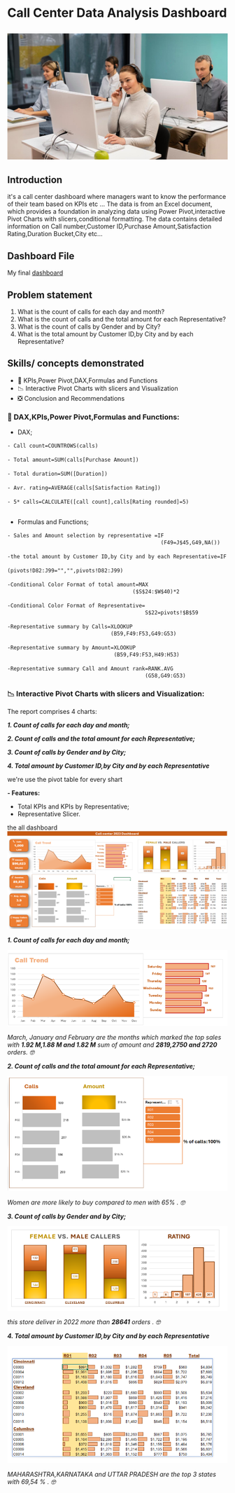 # Call Center Data Analysis Dashboard
![](call.png)
--

## Introduction
it's a call center dashboard where managers want to know the performance of their team based on KPIs etc ...
The data is from an Excel document, which provides a foundation in analyzing data using Power Pivot,interactive Pivot Charts with slicers,conditional formatting. The data contains detailed information on Call number,Customer ID,Purchase Amount,Satisfaction Rating,Duration Bucket,City etc...

## Dashboard File
My final [dashboard](https://github.com/Othmane-data/Call-Center-Data-Analysis-Report-by-Excel/blob/main/Call-Center-data-excel-portfolio-project.xlsx)

## Problem statement
1. What is the count of calls for each day and month?
2. What is the count of calls and the total amount for each Representative?
3. What is the count of calls by Gender and by City?
4. What is the total amount by Customer ID,by City and by each Representative?

## Skills/ concepts demonstrated
- 🧮 KPIs,Power Pivot,DAX,Formulas and Functions
- 📉 Interactive Pivot Charts with slicers and Visualization
- ❎ Conclusion and Recommendations


### 🧮 DAX,KPIs,Power Pivot,Formulas and Functions:

- DAX;
```
- Call count=COUNTROWS(calls)

- Total amount=SUM(calls[Purchase Amount])

- Total duration=SUM([Duration])

- Avr. rating=AVERAGE(calls[Satisfaction Rating])

- 5* calls=CALCULATE([call count],calls[Rating rounded]=5)
  
```
  
- Formulas and Functions;
```
- Sales and Amount selection by representative =IF
                                                 (F49=J$45,G49,NA())

-the total amount by Customer ID,by City and by each Representative=IF
                                             (pivots!D82:J99="","",pivots!D82:J99)

-Conditional Color Format of total amount=MAX
                                        ($S$24:$W$40)*2

-Conditional Color Format of Representative=
                                            S$22=pivots!$B$59

-Representative summary by Calls=XLOOKUP
                                 (B59,F49:F53,G49:G53)

-Representative summary by Amount=XLOOKUP
                                  (B59,F49:F53,H49:H53)

-Representative summary Call and Amount rank=RANK.AVG
                                            (G58,G49:G53)

```

### 📉 Interactive Pivot Charts with slicers and Visualization:
The report comprises 4 charts:

___1. Count of calls for each day and month;___

___2. Count of calls and the total amount for each Representative;___

___3. Count of calls by Gender and by City;___

___4. Total amount by Customer ID,by City and by each Representative___

we're use the pivot table for every shart

__- Features:__
- Total KPIs and KPIs by Representative;
- Representative Slicer.

the all dashboard ![](call-center.PNG)


___1. Count of calls for each day and month;___

![](CALLTREND.PNG)

_March, January and February are the months which marked the top sales with ___1.92 M,1.88 M and 1.82 M___ sum of amount and ___2819,2750 and 2720___ orders. 🤓_

___2. Count of calls and the total amount for each Representative;___

![](CALLS-AMOUNT.PNG)

_Women are more likely to buy compared to men with 65% . 🤓_

___3. Count of calls by Gender and by City;___

![](RATING.PNG)

_this store deliver in 2022 more than ___28641___ orders . 🤓_

___4. Total amount by Customer ID,by City and by each Representative___

![](TABLE.PNG)

_MAHARASHTRA,KARNATAKA and UTTAR PRADESH are the top 3 states with 69,54 % . 🤓_
